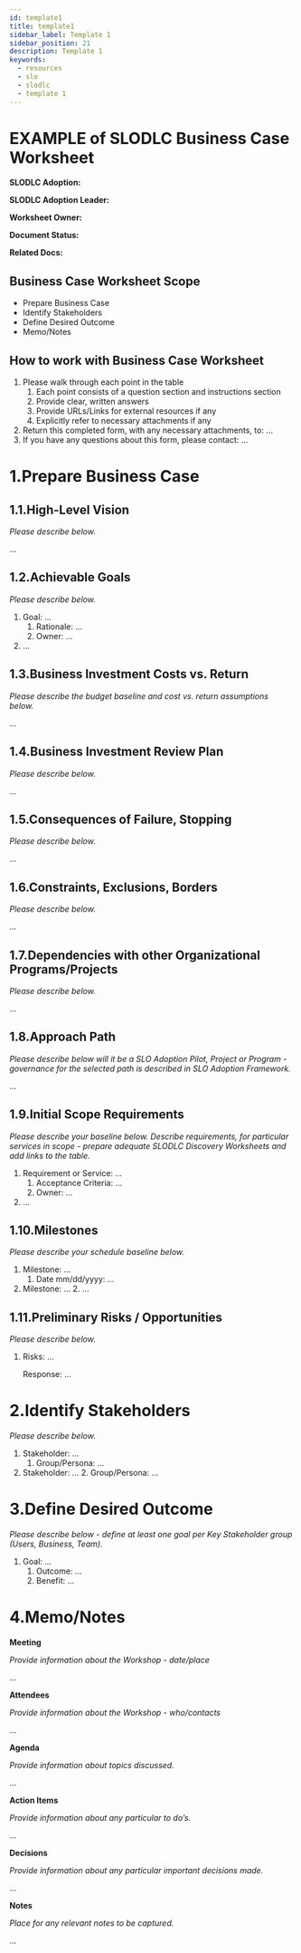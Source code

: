 ```yaml
---
id: template1
title: template1
sidebar_label: Template 1
sidebar_position: 21
description: Template 1
keywords:
  - resources
  - slo
  - slodlc
  - template 1
---
```


# EXAMPLE of SLODLC Business Case Worksheet

**SLODLC Adoption:**

**SLODLC Adoption Leader:**

**Worksheet Owner:**

**Document Status:**

**Related Docs:**


## Business Case Worksheet Scope



* Prepare Business Case
* Identify Stakeholders
* Define Desired Outcome
* Memo/Notes


## How to work with Business Case Worksheet



1. Please walk through each point in the table
    1. Each point consists of a question section and instructions section
    2. Provide clear, written answers
    3. Provide URLs/Links for external resources if any
    4. Explicitly refer to necessary attachments if any
2. Return this completed form, with any necessary attachments, to: …
3. If you have any questions about this form, please contact: …


# 1.Prepare Business Case


## 1.1.High-Level Vision

_Please describe below._

 ... 


## 1.2.Achievable Goals

_Please describe below._



1. Goal: ...
    1. Rationale: ...
    2. Owner: ...
2. ...


## 1.3.Business Investment Costs vs. Return

_Please describe the budget baseline and cost vs. return assumptions below._

...


## 1.4.Business Investment Review Plan

_Please describe below._

...


## 1.5.Consequences of Failure, Stopping

_Please describe below._

...


## 1.6.Constraints, Exclusions, Borders

_Please describe below._

...


## 1.7.Dependencies with other Organizational Programs/Projects

_Please describe below._

...


## 1.8.Approach Path

_Please describe below will it be a SLO Adoption Pilot, Project or Program - governance for the selected path is described in SLO Adoption Framework._

...


## 1.9.Initial Scope Requirements

_Please describe your baseline below. Describe requirements, for particular services in scope - prepare adequate SLODLC Discovery Worksheets and add links to the table._



1. Requirement or Service: ...
    1. Acceptance Criteria: ...
    2. Owner: ...
2. ...


## 1.10.Milestones

_Please describe your schedule baseline below._



1. Milestone: ...
    1. Date mm/dd/yyyy: ...
2. Milestone: ...
    2. ...


## 1.11.Preliminary Risks / Opportunities

_Please describe below._



1. Risks: ...

    Response: ...



# 2.Identify Stakeholders

_Please describe below._



1. Stakeholder: ...
    1. Group/Persona: ...
2. Stakeholder: ...
    2. Group/Persona: ...


# 3.Define Desired Outcome

_Please describe below - define at least one goal per Key Stakeholder group (Users, Business, Team)._



1. Goal: ...
    1. Outcome: ...
    2. Benefit: ...


# 4.Memo/Notes

**Meeting**

_Provide  information about the Workshop - date/place_

...

**Attendees**

_Provide  information about the Workshop - who/contacts_

...

**Agenda**

_Provide information about topics discussed._

...

**Action Items**

_Provide information about any particular to do’s._

...

**Decisions**

_Provide information about any particular important decisions made._

...

**Notes**

_Place for any relevant notes to be captured._

...
